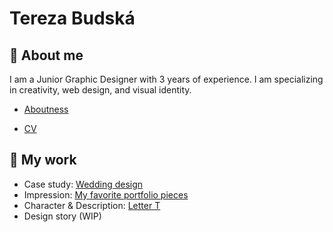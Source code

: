 # Tereza Budská
## 🌸 About me
I am a Junior Graphic Designer with 3 years of experience. I am specializing in creativity, web design, and visual
identity.
- [Aboutness](03-aboutness/03-aboutness.md)

 - [CV](cv-2021-budska.pdf)

## 🤍 My work
 - Case study: [Wedding design](03-aboutness/case-study.md)
 - Impression: [My favorite portfolio pieces](02-impression/02-impression.md)
 - Character & Description: [Letter T](/01-character-description/)
 - Design story (WIP)
